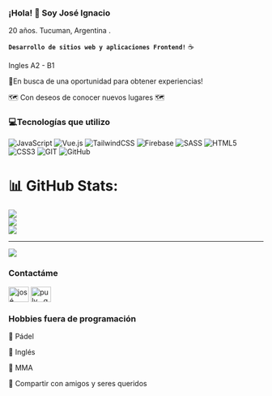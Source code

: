 ### ¡Hola! :wave: Soy José Ignacio
20 años. Tucuman, Argentina .

**`Desarrollo de sitios web y aplicaciones Frontend!`** :coffee:

Ingles A2 - B1

🚀En busca de una oportunidad para obtener experiencias! 

🗺️ Con deseos de conocer nuevos lugares 🗺️

<h3 align="left">💻Tecnologías que utilizo</h3>

![JavaScript](https://img.shields.io/badge/javascript-%23323330.svg?style=for-the-badge&logo=javascript&logoColor=%23F7DF1E) ![Vue.js](https://img.shields.io/badge/vuejs-%2335495e.svg?style=for-the-badge&logo=vuedotjs&logoColor=%234FC08D) ![TailwindCSS](https://img.shields.io/badge/tailwindcss-%2338B2AC.svg?style=for-the-badge&logo=tailwind-css&logoColor=white) ![Firebase](https://img.shields.io/badge/firebase-%23039BE5.svg?style=for-the-badge&logo=firebase) ![SASS](https://img.shields.io/badge/SASS-hotpink.svg?style=for-the-badge&logo=SASS&logoColor=white) ![HTML5](https://img.shields.io/badge/html5-%23E34F26.svg?style=for-the-badge&logo=html5&logoColor=white) ![CSS3](https://img.shields.io/badge/css3-%231572B6.svg?style=for-the-badge&logo=css3&logoColor=white) ![GIT](https://img.shields.io/badge/Git-fc6d26?style=for-the-badge&logo=git&logoColor=white) ![GitHub](https://img.shields.io/badge/GitHub-%23121011.svg?style=for-the-badge&logo=github&logoColor=white)
# 📊 GitHub Stats:
![](https://github-readme-stats.vercel.app/api?username=pulygarcia&theme=dark&hide_border=true&include_all_commits=false&count_private=false)<br/>
![](https://github-readme-streak-stats.herokuapp.com/?user=pulygarcia&theme=dark&hide_border=true)<br/>
![](https://github-readme-stats.vercel.app/api/top-langs/?username=pulygarcia&theme=dark&hide_border=true&include_all_commits=false&count_private=false&layout=compact)

---
[![](https://visitcount.itsvg.in/api?id=pulygarcia&icon=0&color=0)](https://visitcount.itsvg.in)

<h3 align="left">Contactáme</h3>
<p align="left">
<a href="https://www.linkedin.com/in/jose-ignacio-robledo-puly-008661239/" target="blank"><img align="center" src="https://raw.githubusercontent.com/rahuldkjain/github-profile-readme-generator/master/src/images/icons/Social/linked-in-alt.svg" alt="josé ignacio robledo" height="30" width="40" /></a>
<a href="https://instagram.com/puly__garcia" target="blank"><img align="center" src="https://raw.githubusercontent.com/rahuldkjain/github-profile-readme-generator/master/src/images/icons/Social/instagram.svg" alt="puly__garcia" height="30" width="40" /></a>
</p>

<h3 align="left">Hobbies fuera de programación</h3>
  
  🎾 Pádel
  
  📖 Inglés
  
  🥊 MMA
  
  🍕 Compartir con amigos y seres queridos
